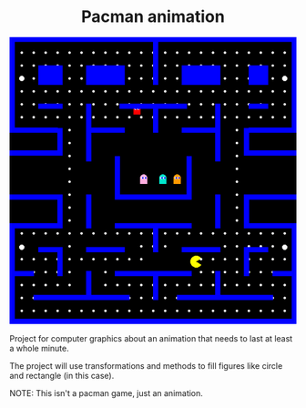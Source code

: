 <div align="center">
    <h1><strong>Pacman animation</strong></h1>
    <img title="screenshot" alt="system" src="./pacman.png">
</div>

Project for computer graphics about an animation that needs
to last at least a whole minute.

The project will use transformations and methods to fill figures like circle
and rectangle (in this case).

NOTE: This isn't a pacman game, just an animation.
